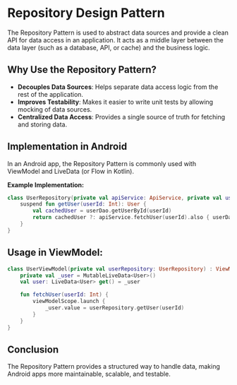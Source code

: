 # Repository Design Pattern

The Repository Pattern is used to abstract data sources and provide a clean API for data access in an application. It acts as a middle layer between the data layer (such as a database, API, or cache) and the business logic.

## Why Use the Repository Pattern?
- **Decouples Data Sources**: Helps separate data access logic from the rest of the application.
- **Improves Testability**: Makes it easier to write unit tests by allowing mocking of data sources.
- **Centralized Data Access**: Provides a single source of truth for fetching and storing data.

## Implementation in Android
In an Android app, the Repository Pattern is commonly used with ViewModel and LiveData (or Flow in Kotlin).

**Example Implementation:**
```kotlin
class UserRepository(private val apiService: ApiService, private val userDao: UserDao) {
    suspend fun getUser(userId: Int): User {
        val cachedUser = userDao.getUserById(userId)
        return cachedUser ?: apiService.fetchUser(userId).also { userDao.insertUser(it) }
    }
}
```

## Usage in ViewModel:
```kotlin
class UserViewModel(private val userRepository: UserRepository) : ViewModel() {
    private val _user = MutableLiveData<User>()
    val user: LiveData<User> get() = _user

    fun fetchUser(userId: Int) {
        viewModelScope.launch {
            _user.value = userRepository.getUser(userId)
        }
    }
}
```

## Conclusion
The Repository Pattern provides a structured way to handle data, making Android apps more maintainable, scalable, and testable.
